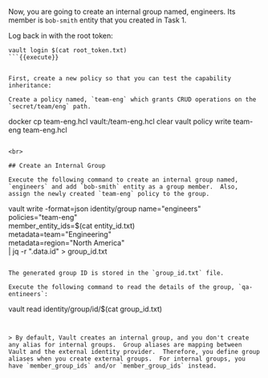 Now, you are going to create an internal group named, engineers.  Its member is `bob-smith` entity that you created in Task 1.

Log back in with the root token:

```
vault login $(cat root_token.txt)
```{{execute}}


First, create a new policy so that you can test the capability inheritance:

Create a policy named, `team-eng` which grants CRUD operations on the `secret/team/eng` path.

```
docker cp team-eng.hcl vault:/team-eng.hcl
clear
vault policy write team-eng team-eng.hcl
```{{execute}}

<br>

## Create an Internal Group

Execute the following command to create an internal group named, `engineers` and add `bob-smith` entity as a group member.  Also, assign the newly created `team-eng` policy to the group.

```
vault write -format=json identity/group name="engineers" \
      policies="team-eng" \
      member_entity_ids=$(cat entity_id.txt) \
      metadata=team="Engineering" \
      metadata=region="North America" \
      | jq -r ".data.id" > group_id.txt
```{{execute}}

The generated group ID is stored in the `group_id.txt` file.

Execute the following command to read the details of the group, `qa-entineers`:

```
vault read identity/group/id/$(cat group_id.txt)
```{{execute}}


> By default, Vault creates an internal group, and you don't create any alias for internal groups.  Group aliases are mapping between Vault and the external identity provider.  Therefore, you define group aliases when you create external groups.  For internal groups, you have `member_group_ids` and/or `member_group_ids` instead.
